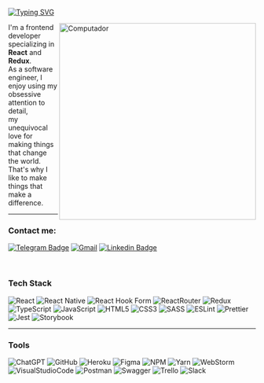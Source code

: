 <a target="_blank" href="https://t.me/tematemofeev"><img src="https://readme-typing-svg.demolab.com?font=Arial&weight=900&size=35&duration=4000&pause=500&color=2F81F7&background=FF000000&left=true&vCenter=true&width=635&height=70&lines=Hi+there+%F0%9F%91%8B%2C+i'm+Artem+Yanchenko" alt="Typing SVG" /></a>

<img src="https://media.giphy.com/media/qgQUggAC3Pfv687qPC/giphy.gif" min-width="400px" max-width="400px" width="400px" align="right" alt="Computador">
  I'm a frontend developer specializing in <strong>React</strong> and <strong>Redux</strong>.<br>
  As a software engineer, I enjoy using my obsessive attention to detail,<br> my unequivocal love for making things that change the world. <br>
  That's why I like to make things that make a difference.
  <br/>
  <hr/>
  
<h3>Contact me:</h3>
  
[![Telegram Badge](https://img.shields.io/badge/Telegram-2CA5E0?style=for-the-badge&logo=telegram&logoColor=white)](https://t.me/tematemofeev)
[![Gmail](https://img.shields.io/badge/Gmail-D14836?style=for-the-badge&logo=gmail&logoColor=white)](mailto:artemyanchenko.94@mail.ru)
[![Linkedin Badge](https://img.shields.io/badge/linkedin-%230077B5.svg?style=for-the-badge&logo=linkedin&logoColor=white)](https://www.linkedin.com/in/artemyanchenko)

<br>

### Tech Stack
![React](https://img.shields.io/badge/React-20232A?style=for-the-badge&logo=react&logoColor=61DAFB) 
![React Native](https://img.shields.io/badge/react_native-%2320232a.svg?style=for-the-badge&logo=react&logoColor=%2361DAFB) 
![React Hook Form](https://img.shields.io/badge/React%20Hook%20Form-%23EC5990.svg?style=for-the-badge&logo=reacthookform&logoColor=white) 
![ReactRouter](https://img.shields.io/badge/React_Router-CA4245?style=for-the-badge&logo=react-router&logoColor=white) 
![Redux](https://img.shields.io/badge/Redux-593D88?style=for-the-badge&logo=redux&logoColor=white) 
![TypeScript](https://img.shields.io/badge/TypeScript-007ACC?style=for-the-badge&logo=typescript&logoColor=white) 
![JavaScript](https://img.shields.io/badge/JavaScript-F7DF1E?style=for-the-badge&logo=JavaScript&logoColor=black) 
![HTML5](https://img.shields.io/badge/HTML5-E34F26?style=for-the-badge&logo=html5&logoColor=white) 
![CSS3](https://img.shields.io/badge/CSS3-1572B6?style=for-the-badge&logo=css3&logoColor=white) 
![SASS](https://img.shields.io/badge/Sass-CC6699?style=for-the-badge&logo=sass&logoColor=white) 
![ESLint](https://img.shields.io/badge/ESLint-4B3263?style=for-the-badge&logo=eslint&logoColor=white) 
![Prettier](https://img.shields.io/badge/prettier-1A2C34?style=for-the-badge&logo=prettier&logoColor=F7BA3E)
![Jest](https://img.shields.io/badge/-jest-%23C21325?style=for-the-badge&logo=jest&logoColor=white)
![Storybook](https://img.shields.io/badge/-Storybook-FF4785?style=for-the-badge&logo=storybook&logoColor=white)
<hr>

### Tools
![ChatGPT](https://img.shields.io/badge/chatGPT-74aa9c?style=for-the-badge&logo=openai&logoColor=white)
![GitHub](https://img.shields.io/badge/github-%23121011.svg?style=for-the-badge&logo=github&logoColor=white)
![Heroku](https://img.shields.io/badge/heroku-%23430098.svg?style=for-the-badge&logo=heroku&logoColor=white)
![Figma](https://img.shields.io/badge/Figma-F24E1E?style=for-the-badge&logo=figma&logoColor=white)
![NPM](https://img.shields.io/badge/NPM-%23CB3837.svg?style=for-the-badge&logo=npm&logoColor=white)
![Yarn](https://img.shields.io/badge/yarn-%232C8EBB.svg?style=for-the-badge&logo=yarn&logoColor=white)
![WebStorm](https://img.shields.io/badge/webstorm-143?style=for-the-badge&logo=webstorm&logoColor=blue&color=black)
![VisualStudioCode](https://img.shields.io/badge/VS_Code-0078D4?style=for-the-badge&logo=visual%20studio%20code&logoColor=white)
![Postman](https://img.shields.io/badge/Postman-FF6C37?style=for-the-badge&logo=postman&logoColor=white)
![Swagger](https://img.shields.io/badge/-Swagger-%23Clojure?style=for-the-badge&logo=swagger&logoColor=white)
![Trello](https://img.shields.io/badge/Trello-%23026AA7.svg?style=for-the-badge&logo=Trello&logoColor=white)
![Slack](https://img.shields.io/badge/Slack-4A154B?style=for-the-badge&logo=slack&logoColor=white)
